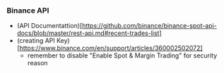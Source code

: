 ### Binance API

- (API Documentattion)[https://github.com/binance/binance-spot-api-docs/blob/master/rest-api.md#recent-trades-list]
- (creating API Key)[https://www.binance.com/en/support/articles/360002502072]
  - remember to disable "Enable Spot & Margin Trading" for security reason

